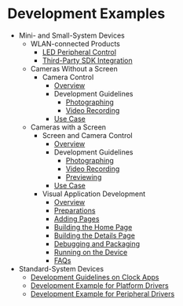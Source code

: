 # Development Examples

- Mini- and Small-System Devices
  - WLAN-connected Products
    - [LED Peripheral Control](device-wlan-led-control.md)
    - [Third-Party SDK Integration](device-wlan-sdk.md)
  - Cameras Without a Screen
    - Camera Control
      - [Overview](device-iotcamera-control-overview.md)
      - Development Guidelines
        - [Photographing](device-iotcamera-control-demo-photodevguide.md)
        - [Video Recording](device-iotcamera-control-demo-videodevguide.md)
      - [Use Case](device-iotcamera-control-example.md)
  - Cameras with a Screen
    - Screen and Camera Control
      - [Overview](device-camera-control-overview.md)
      - Development Guidelines
        - [Photographing](device-camera-control-demo-photoguide.md)
        - [Video Recording](device-camera-control-demo-videoguide.md)
        - [Previewing](device-camera-control-demo-previewguide.md)
      - [Use Case](device-camera-control-example.md)
    - Visual Application Development
      - [Overview](device-camera-visual-overview.md)
      - [Preparations](device-camera-visual-prepare.md)
      - [Adding Pages](device-camera-visual-addpage.md)
      - [Building the Home Page](device-camera-visual-firstpage.md)
      - [Building the Details Page](device-camera-visual-details.md)
      - [Debugging and Packaging](device-camera-visual-debug.md)
      - [Running on the Device](device-camera-visual-run.md)
      - [FAQs](device-camera-visual-faqs.md)
- Standard-System Devices
  - [Development Guidelines on Clock Apps](device-clock-guide.md)
  - [Development Example for Platform Drivers](device-driver-demo.md)
  - [Development Example for Peripheral Drivers](device-outerdriver-demo.md)